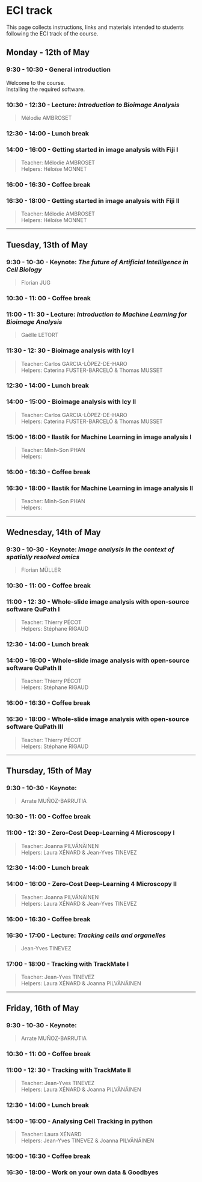 # ECI track

This page collects instructions, links and materials intended to students following the ECI track of the course. 

## Monday - 12th of May

### 9:30 - 10:30 - General introduction

Welcome to the course.   
Installing the required software.

### 10:30 - 12:30 - Lecture: _Introduction to Bioimage Analysis_

> Mélodie AMBROSET

### 12:30 - 14:00 - Lunch break

### 14:00 - 16:00 - Getting started in image analysis with Fiji I

> Teacher: Mélodie AMBROSET  
> Helpers: Héloïse MONNET

### 16:00 - 16:30 - Coffee break

### 16:30 - 18:00 - Getting started in image analysis with Fiji II

> Teacher: Mélodie AMBROSET  
> Helpers: Héloïse MONNET

---

## Tuesday, 13th of May

### 9:30 - 10-30 - Keynote: _The future of Artificial Intelligence in Cell Biology_

> Florian JUG

### 10:30 - 11: 00 - Coffee break

### 11:00 - 11: 30 - Lecture: _Introduction to Machine Learning for Bioimage Analysis_

> Gaëlle LETORT

### 11:30 - 12: 30 - Bioimage analysis with Icy I

> Teacher: Carlos GARCIA-LÒPEZ-DE-HARO  
> Helpers: Caterina FUSTER-BARCELÓ & Thomas MUSSET

### 12:30 - 14:00 - Lunch break

### 14:00 - 15:00 - Bioimage analysis with Icy II

> Teacher: Carlos GARCIA-LÒPEZ-DE-HARO  
> Helpers: Caterina FUSTER-BARCELÓ & Thomas MUSSET

### 15:00 - 16:00 - Ilastik for Machine Learning in image analysis I

> Teacher: Minh-Son PHAN  
> Helpers:

### 16:00 - 16:30 - Coffee break

### 16:30 - 18:00 - Ilastik for Machine Learning in image analysis II

> Teacher: Minh-Son PHAN  
> Helpers:

---

## Wednesday, 14th of May

### 9:30 - 10-30 - Keynote: _Image analysis in the context of spatially resolved omics_

> Florian MÜLLER

### 10:30 - 11: 00 - Coffee break

### 11:00 - 12: 30 - Whole-slide image analysis with open-source software QuPath I

> Teacher: Thierry PÉCOT  
> Helpers: Stéphane RIGAUD

### 12:30 - 14:00 - Lunch break

### 14:00 - 16:00 - Whole-slide image analysis with open-source software QuPath II

> Teacher: Thierry PÉCOT  
> Helpers: Stéphane RIGAUD

### 16:00 - 16:30 - Coffee break

### 16:30 - 18:00 - Whole-slide image analysis with open-source software QuPath III

> Teacher: Thierry PÉCOT  
> Helpers: Stéphane RIGAUD

---

## Thursday, 15th of May

### 9:30 - 10-30 - Keynote: 

> Arrate MUÑOZ-BARRUTIA

### 10:30 - 11: 00 - Coffee break

### 11:00 - 12: 30 - Zero-Cost Deep-Learning 4 Microscopy I

> Teacher: Joanna PILVÄNÄINEN  
> Helpers: Laura XÉNARD & Jean-Yves TINEVEZ

### 12:30 - 14:00 - Lunch break


### 14:00 - 16:00 - Zero-Cost Deep-Learning 4 Microscopy II

> Teacher: Joanna PILVÄNÄINEN  
> Helpers: Laura XÉNARD & Jean-Yves TINEVEZ

### 16:00 - 16:30 - Coffee break

### 16:30 - 17:00 - Lecture: _Tracking cells and organelles_

> Jean-Yves TINEVEZ

### 17:00 - 18:00 - Tracking with TrackMate I

> Teacher: Jean-Yves TINEVEZ  
> Helpers: Laura XÉNARD & Joanna PILVÄNÄINEN

---

## Friday, 16th of May

### 9:30 - 10-30 - Keynote: 

> Arrate MUÑOZ-BARRUTIA

### 10:30 - 11: 00 - Coffee break

### 11:00 - 12: 30 - Tracking with TrackMate II

> Teacher: Jean-Yves TINEVEZ  
> Helpers: Laura XÉNARD & Joanna PILVÄNÄINEN

### 12:30 - 14:00 - Lunch break

### 14:00 - 16:00 - Analysing Cell Tracking in python

> Teacher: Laura XÉNARD  
> Helpers: Jean-Yves TINEVEZ & Joanna PILVÄNÄINEN

### 16:00 - 16:30 - Coffee break

### 16:30 - 18:00 - Work on your own data & Goodbyes


